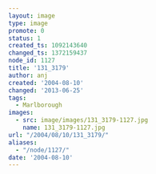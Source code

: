 ```yaml
---
layout: image
type: image
promote: 0
status: 1
created_ts: 1092143640
changed_ts: 1372159437
node_id: 1127
title: '131_3179'
author: anj
created: '2004-08-10'
changed: '2013-06-25'
tags:
  - Marlborough
images:
  - src: image/images/131_3179-1127.jpg
    name: 131_3179-1127.jpg
url: "/2004/08/10/131_3179/"
aliases:
  - "/node/1127/"
date: '2004-08-10'
---
```


